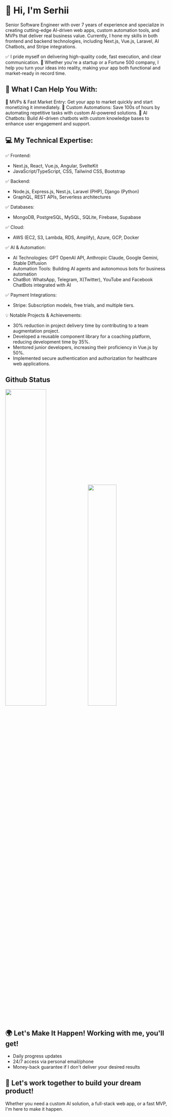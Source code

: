 # 👋 Hi, I'm Serhii
Senior Software Engineer with over 7 years of experience and specialize in creating cutting-edge AI-driven web apps, custom automation tools, and MVPs that deliver real business value.
Currently, I hone my skills in both frontend and backend technologies, including Next.js, Vue.js, Laravel, AI Chatbots, and Stripe integrations.

✅ I pride myself on delivering high-quality code, fast execution, and clear communication.
🚀 Whether you're a startup or a Fortune 500 company, I help you turn your ideas into reality, making your app both functional and market-ready in record time.

## 🔧 What I Can Help You With:
🚀 MVPs & Fast Market Entry: Get your app to market quickly and start monetizing it immediately.
🚀 Custom Automations: Save 100s of hours by automating repetitive tasks with custom AI-powered solutions.
🚀 AI Chatbots: Build AI-driven chatbots with custom knowledge bases to enhance user engagement and support.

## 💻 My Technical Expertise:
✅ Frontend:
- Next.js, React, Vue.js, Angular, SvelteKit
- JavaScript/TypeScript, CSS, Tailwind CSS, Bootstrap

✅ Backend:
- Node.js, Express.js, Nest.js, Laravel (PHP), Django (Python)
- GraphQL, REST APIs, Serverless architectures

✅ Databases:
- MongoDB, PostgreSQL, MySQL, SQLite, Firebase, Supabase

✅ Cloud:
- AWS (EC2, S3, Lambda, RDS, Amplify), Azure, GCP, Docker

✅ AI & Automation:
- AI Technologies: GPT OpenAI API, Anthropic Claude, Google Gemini, Stable Diffusion
- Automation Tools: Building AI agents and autonomous bots for business automation
- ChatBot: WhatsApp, Telegram, X(Twitter), YouTube and Facebook ChatBots integrated with AI

✅ Payment Integrations:
- Stripe: Subscription models, free trials, and multiple tiers.

💡 Notable Projects & Achievements:
- 30% reduction in project delivery time by contributing to a team augmentation project.
- Developed a reusable component library for a coaching platform, reducing development time by 35%.
- Mentored junior developers, increasing their proficiency in Vue.js by 50%.
- Implemented secure authentication and authorization for healthcare web applications.

## Github Status
<div>
<img src="https://github-readme-stats-sigma-five.vercel.app/api?username=serhii-shapovalov&count_private=true" width="50.25%"/>
<img src="https://github-readme-stats-sigma-five.vercel.app/api/top-langs/?username=serhii-shapovalov&layout=compact" width="42%"/>
</div>

## 🌍 Let's Make It Happen! Working with me, you'll get!
- Daily progress updates
- 24/7 access via personal email/phone
- Money-back guarantee if I don't deliver your desired results

## 🤝 Let's work together to build your dream product!
Whether you need a custom AI solution, a full-stack web app, or a fast MVP, I'm here to make it happen.
